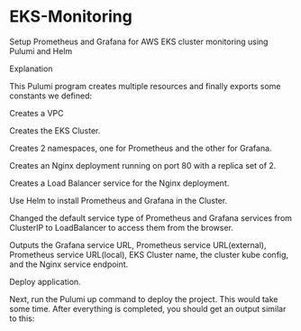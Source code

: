 # EKS-Monitoring
Setup Prometheus and Grafana for AWS EKS cluster monitoring using Pulumi and Helm


Explanation

This Pulumi program creates multiple resources and finally exports some constants we defined:

Creates a VPC

Creates the EKS Cluster.

Creates 2 namespaces, one for Prometheus and the other for Grafana.

Creates an Nginx deployment running on port 80 with a replica set of 2.

Creates a Load Balancer service for the Nginx deployment.

Use Helm to install Prometheus and Grafana in the Cluster.

Changed the default service type of Prometheus and Grafana services from ClusterIP to LoadBalancer to access them from the browser.

Outputs the Grafana service URL, Prometheus service URL(external), Prometheus service URL(local), EKS Cluster name, the cluster kube config, and the Nginx service endpoint.

Deploy application.

Next, run the Pulumi up command to deploy the project. This would take some time. After everything is completed, you should get an output similar to this:

